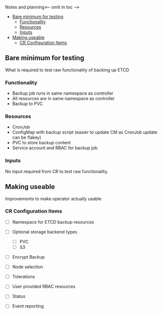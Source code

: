 Notes and planning<-- omit in toc -->

- [Bare minimum for testing](#bare-minimum-for-testing)
  - [Functionality](#functionality)
  - [Resources](#resources)
  - [Inputs](#inputs)
- [Making useable](#making-useable)
  - [CR Configuration Items](#cr-configuration-items)


## Bare minimum for testing

What is required to test raw functionality of backing up ETCD

### Functionality
- Backup job runs in same namespace as controller
- All resources are in same namespace as controller
- Backup to PVC

### Resources
- CronJob
- ConfigMap with backup script (easier to update CM as CronJob update can be flakey)
- PVC to store backup content
- Service account and RBAC for backup job

### Inputs
No input required from CR to test raw functionality.


## Making useable

Improvements to make operator actually usable

### CR Configuration Items
- [ ] Namespace for ETCD backup resources
- [ ] Optional storage backend types
  - [ ] PVC
  - [ ] S3
- [ ] Encrypt Backup
- [ ] Node selection
- [ ] Tolerations
- [ ] User provided RBAC resources
- [ ] Status
- [ ] Event reporting

